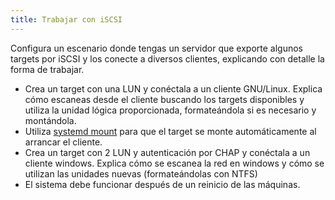 ```yaml
---
title: Trabajar con iSCSI
---
```

Configura un escenario donde tengas un servidor que exporte algunos targets por iSCSI y los conecte a diversos clientes, explicando con detalle la forma de trabajar.

* Crea un target con una LUN y conéctala a un cliente GNU/Linux. Explica cómo escaneas desde el cliente buscando los targets disponibles y utiliza la unidad lógica proporcionada, formateándola si es necesario y montándola.
* Utiliza [systemd mount](https://eltallerdelbit.com/montar-unidades-con-systemd/) para que el target se monte automáticamente al arrancar el cliente.
* Crea un target con 2 LUN y autenticación por CHAP y conéctala a un cliente windows. Explica cómo se escanea la red en windows y cómo se utilizan las unidades nuevas (formateándolas con NTFS)
* El sistema debe funcionar después de un reinicio de las máquinas.

